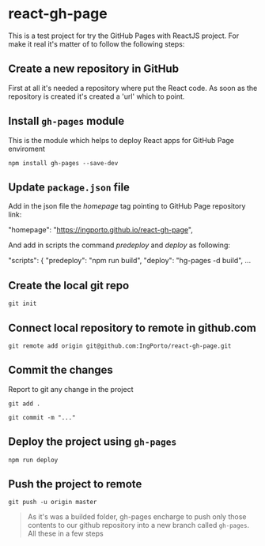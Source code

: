 # react-gh-page
This is a test project for try the GitHub Pages with ReactJS project. For make it real it's matter of to follow the following steps:

## Create a new repository in GitHub
First  at all it's needed a repository where put the React code. As soon as the repository is created it's created a 'url' which to point.

## Install `gh-pages` module
This is the module which helps to deploy React apps for GitHub Page enviroment

`npm install gh-pages --save-dev`

## Update `package.json` file
Add in the json file the _homepage_ tag pointing to GitHub Page repository link:

"homepage": "https://ingporto.github.io/react-gh-page",

And add in scripts the command _predeploy_ and _deploy_ as following:

"scripts": {
    "predeploy": "npm run build",
    "deploy": "hg-pages -d build",
    ...

## Create the local git repo

`git init`

## Connect local repository to remote in github.com

`git remote add origin git@github.com:IngPorto/react-gh-page.git`

## Commit the changes
Report to git any change in the project

`git add .`

`git commit -m "..."`

## Deploy the project using `gh-pages`

`npm run deploy`

## Push the project to remote

`git push -u origin master`

> As it's was a builded folder, gh-pages encharge to push only those contents to our github repository into a new branch called `gh-pages`. All these in a few steps